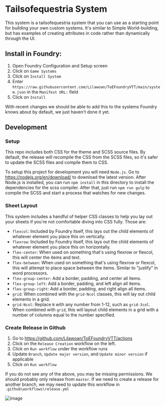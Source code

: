 # Tailsofequestria System

This system is a tailsofequestria system that you can use as a starting point for building your own custom systems. It's similar to Simple World-building, but has examples of creating attributes in code rather than dynamically through the UI.

## Install in Foundry:
1. Open Foundry Configuration and Setup screen
2. Click on `Game Systems`
3. Click on `Install System`
4. Enter `https://raw.githubusercontent.com/Lilawoan/ToEFoundryVTT/main/system.json` in the `Manifest URL:` field
5. Click on `Install`

With recent changes we should be able to add this to the systems Foundry knows about by default, we just haven't done it yet.


## Development

### Setup
This repo includes both CSS for the theme and SCSS source files.  By default, the release will recompile the CSS from the SCSS files, so it's safer to update the SCSS files and compile them to CSS.

To setup this project for development you will need `Node.js`.  Go to https://nodejs.org/en/download/ to download the latest version.  After Node.js is installed, you can run `npm install` in this directory to install the dependencies for the scss compiler. After that, just run `npm run gulp` to compile the SCSS and start a process that watches for new changes.

### Sheet Layout

This system includes a handful of helper CSS classes to help you lay out your sheets if you're not comfortable diving into CSS fully. Those are:

* `flexcol`: Included by Foundry itself, this lays out the child elements of whatever element you place this on vertically.
* `flexrow`: Included by Foundry itself, this lays out the child elements of whatever element you place this on horizontally.
* `flex-center`: When used on something that's using flexrow or flexcol, this will center the items and text.
* `flex-between`: When used on something that's using flexrow or flexcol, this will attempt to place space between the items. Similar to "justify" in word processors.
* `flex-group-center`: Add a border, padding, and center all items.
* `flex-group-left`: Add a border, padding, and left align all items.
* `flex-group-right`: Add a border, padding, and right align all items.
* `grid`: When combined with the `grid-Ncol` classes, this will lay out child elements in a grid.
* `grid-Ncol`: Replace `N` with any number from 1-12, such as `grid-3col`. When combined with `grid`, this will layout child elements in a grid with a number of columns equal to the number specified.

### Create Release in Github
1. Go to https://github.com/Lilawoan/ToEFoundryVTT/actions
2. Click on the `Release Creation` workflow on the left.
3. Click on `Run workflow` under the workflow runs
4. Update `Branch`, `Update major version`, and `Update minor version` if applicable
5. Click on `Run workflow`

If you do not see any of the above, you may be missing permissions.  We should probably only release from `master`.  If we need to create a release for another branch, we may need to update this workflow in `.github\workflows\release.yml`

![image](http://mattsmith.in/images/tailsofequestria.png)